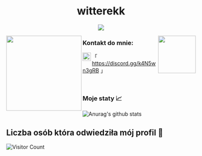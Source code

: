 <h1 align="center"> witterekk </h1>

<p align="center">
  <img src="https://readme-typing-svg.herokuapp.com/?center=true&vCenter=true&color=007cd9&width=500&lines=+PiwnicaRP" />
</p>

<img align="left" height="200" src="https://media.giphy.com/media/YMkdLKfomkpDGNM9NB/giphy.gif"/>

<img align="right" height="100" src="https://media.giphy.com/media/YMkdLKfomkpDGNM9NB/giphy.gif"/>


### Kontakt do mnie: 

「 <img align="left" alt="Discord" width="22px" src="https://cdn.jsdelivr.net/npm/simple-icons@v3/icons/discord.svg" />https://discord.gg/k4N5wn3gRB 」

<br />

### Moje staty 📈
![Anurag's github stats](https://github-readme-stats.vercel.app/api?username=witterekk&count_private=true&show_icons=true?theme=buefy)

## Liczba osób która odwiedziła mój profil 📯
![Visitor Count](https://profile-counter.glitch.me/witterekk/count.svg)

[youtube]: https://www.youtube.com/channel/UCMG_t9uhfl8C3Ql7xHUFIoQ
[twitch]: https://twitch.tv/witterekk
